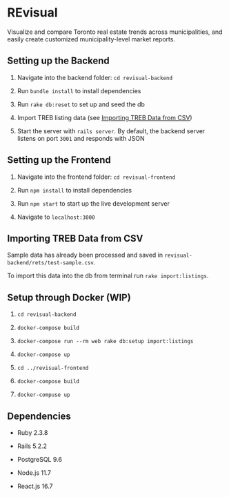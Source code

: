 # REvisual

Visualize and compare Toronto real estate trends across municipalities, and easily create customized municipality-level market reports.

## Setting up the Backend

1. Navigate into the backend folder: `cd revisual-backend`

2. Run `bundle install` to install dependencies

3. Run `rake db:reset` to set up and seed the db

4. Import TREB listing data (see [Importing TREB Data from CSV](#importing-treb-data-from-csv))

5. Start the server with `rails server`. By default, the backend server listens on port `3001` and responds with JSON

## Setting up the Frontend

1. Navigate into the frontend folder: `cd revisual-frontend`

2. Run `npm install` to install dependencies

3. Run `npm start` to start up the live development server

4. Navigate to `localhost:3000`

## Importing TREB Data from CSV

Sample data has already been processed and saved in `revisual-backend/rets/test-sample.csv`.

To import this data into the db from terminal run `rake import:listings`.

## Setup through Docker (WIP)

1. `cd revisual-backend`

2. `docker-compose build`

3. `docker-compose run --rm web rake db:setup import:listings`

4. `docker-compose up`

5. `cd ../revisual-frontend`

6. `docker-compose build`

7. `docker-compuse up`


## Dependencies

- Ruby 2.3.8

- Rails 5.2.2

- PostgreSQL 9.6

- Node.js 11.7

- React.js 16.7
